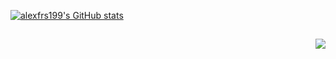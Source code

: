 [![alexfrs199's GitHub stats](https://github-readme-stats.vercel.app/api?username=alexfrs199)](https://github.com/anuraghazra/github-readme-stats)
##
<img src="https://github-readme-stats.vercel.app/api/top-langs/?username=alexfrs199&langs_count=12&layout=compact&theme=midnight-purple" align="right">

<!--
**alexfrs199/alexfrs199** is a ✨ _special_ ✨ repository because its `README.md` (this file) appears on your GitHub profile.



Here are some ideas to get you started:

- 🔭 I’m currently working on ...
- 🌱 I’m currently learning ...
- 👯 I’m looking to collaborate on ...
- 🤔 I’m looking for help with ...
- 💬 Ask me about ...
- 📫 How to reach me: ...
- 😄 Pronouns: ...
- ⚡ Fun fact: ...
-->
